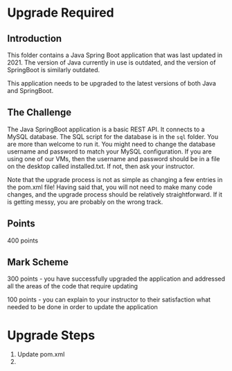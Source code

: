 # Upgrade Required

## Introduction

This folder contains a Java Spring Boot application that was last updated in 2021. The version of Java currently in use is outdated, and the version of SpringBoot is similarly outdated.

This application needs to be upgraded to the latest versions of both Java and SpringBoot.

## The Challenge

The Java SpringBoot application is a basic REST API. It connects to a MySQL database. The SQL script for the database is in the `sql` folder. You are more than welcome to run it. You might need to change the database username and password to match your MySQL configuration. If you are using one of our VMs, then the username and password should be in a file on the desktop called installed.txt. If not, then ask your instructor.

Note that the upgrade process is not as simple as changing a few entries in the pom.xml file! Having said that, you will not need to make many code changes, and the upgrade process should be relatively straightforward. If it is getting messy, you are probably on the wrong track.

## Points
400 points

## Mark Scheme
300 points - you have successfully upgraded the application and addressed all the areas of the code that require updating

100 points - you can explain to your instructor to their satisfaction what needed to be done in order to update the application

# Upgrade Steps

1. Update pom.xml
2. 